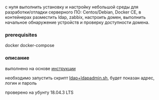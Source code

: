 с нуля выполнить установку и настройку небольшой среды для разработки/отладки серверного ПО: Centos/Debian, Docker CE, в контейнерах разместить ldap, zabbix, настроить домен, выполнить начальное обнаружение устройств и проверку доступности домена.

### prerequisites
docker
docker-compose

### описание

выполнено на основе [инструкции](https://github.com/osixia/docker-phpLDAPadmin)

необходимо запустить скрипт [ldap+ldapadmin.sh](ldap+ldapadmin.sh), будет показан адрес, логин и пароль

проверено на убунту 18.04.3 LTS
